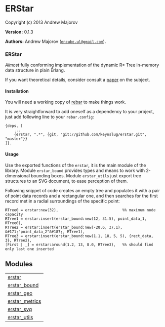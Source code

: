

# ERStar #

Copyright (c) 2013 Andrew Majorov

__Version:__ 0.1.3

__Authors:__ Andrew Majorov ([`encube.ul@gmail.com`](mailto:encube.ul@gmail.com)).


### <a name="ERStar">ERStar</a> ###

_Almost_ fully conforming implementation of the dynamic R* Tree in-memory data structure in plain Erlang.

If you want theoretical details, consider consult a [paper](http://dbs.mathematik.uni-marburg.de/publications/myPapers/1990/BKSS90.pdf) on the subject.


#### <a name="Installation">Installation</a> ####

You will need a working copy of [rebar](https://github.com/rebar/rebar) to make things work.

It is very straightforward to add oneself as a dependency to your project, just add following line to your `rebar.config`:

```
{deps, [
    ...
    {erstar, ".*", {git, "git://github.com/keynslug/erstar.git", "master"}}
]}.
```


#### <a name="Usage">Usage</a> ####

Use the exported functions of the `erstar`, it is the main module of the library.
Module `erstar_bound` provides types and means to work with 2-dimensional bounding boxes.
Module `erstar_utils` just export tree structures to an SVG document, to ease perception of them.

Following snippet of code creates an empty tree and populates it with a pair of point data records and a rectangular one, and then searches for the first record met in a radial surroundings of the specific point:

```
RTree0 = erstar:new(32),                             %% maximum node capacity
RTree1 = erstar:insert(erstar_bound:new(12, 31.5), point_data_1, RTree0),
RTree2 = erstar:insert(erstar_bound:new(-20.6, 37.1), &#171;"point_data_2"&#187;, RTree1),
RTree3 = erstar:insert(erstar_bound:new(1.1, 18, 5, 5), {rect_data, 3}, RTree2),
[First | _] = erstar:around(1.2, 13, 8.0, RTree3),   %% should find only last one inserted
```


<script>
// Jump directly to a referenced url given in trailing '[]:...'-notation
function goto(tag) { parent.document.location.href = url(tag); }
function url(tag) { var o=document.getElementById(tag); return o ? o.href : '#'+tag; }
</script>



## Modules ##


<table width="100%" border="0" summary="list of modules">
<tr><td><a href="https://github.com/keynslug/erstar/blob/master/doc/erstar.md" class="module">erstar</a></td></tr>
<tr><td><a href="https://github.com/keynslug/erstar/blob/master/doc/erstar_bound.md" class="module">erstar_bound</a></td></tr>
<tr><td><a href="https://github.com/keynslug/erstar/blob/master/doc/erstar_geo.md" class="module">erstar_geo</a></td></tr>
<tr><td><a href="https://github.com/keynslug/erstar/blob/master/doc/erstar_metrics.md" class="module">erstar_metrics</a></td></tr>
<tr><td><a href="https://github.com/keynslug/erstar/blob/master/doc/erstar_svg.md" class="module">erstar_svg</a></td></tr>
<tr><td><a href="https://github.com/keynslug/erstar/blob/master/doc/erstar_utils.md" class="module">erstar_utils</a></td></tr></table>

